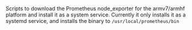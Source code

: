 Scripts to download the Prometheus node_exporter for the armv7/armhf platform and install it as a system service. 
Currently it only installs it as a systemd service, and installs the binary to `/usr/local/prometheus/bin`
